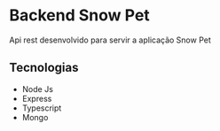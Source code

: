 # Backend Snow Pet
Api rest desenvolvido para servir a aplicação Snow Pet

## Tecnologias

+ Node Js
+ Express
+ Typescript
+ Mongo
